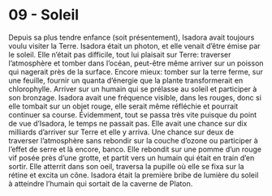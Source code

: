 # 09 - Soleil

Depuis sa plus tendre enfance (soit présentement), Isadora avait toujours voulu
visiter la Terre. Isadora était un photon, et elle venait d’être émise par le
soleil. Elle n’était pas difficile, tout lui plaisait sur Terre: traverser
l’atmosphère et tomber dans l’océan, peut-être même arriver sur un poisson qui
nagerait près de la surface. Encore mieux: tomber sur la terre ferme, sur une
feuille, fournir un quanta d’énergie que la plante transformerait en
chlorophylle. Arriver sur un humain qui se prélasse au soleil et participer à
son bronzage. Isadora avait une fréquence visible, dans les rouges, donc si
elle tombait sur un objet rouge, elle serait même réfléchie et pourrait
continuer sa course. Évidemment, tout se passa très vite puisque du point de
vue d’Isadora, le temps ne passait pas. Elle avait une chance sur dix milliards
d’arriver sur Terre et elle y arriva. Une chance sur deux de traverser
l’atmosphère sans rebondir sur la couche d’ozone ou participer à l’effet de
serre et là encore, banco. Elle rebondit sur une pomme d’un rouge vif posée
près d’une grotte, et partit vers un humain qui était en train d’en sortir.
Elle atterrit dans son oeil, traversa la pupille où elle se fixa sur la rétine
et excita un cône. Isadora était la première bribe de lumière du soleil à
atteindre l’humain qui sortait de la caverne de Platon.
